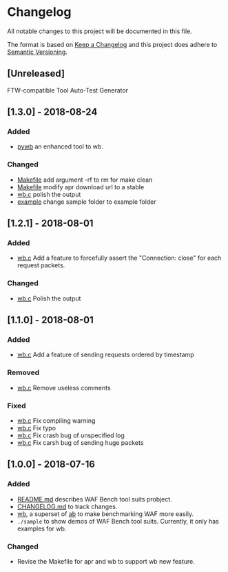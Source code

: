 # Changelog

All notable changes to this project will be documented in this file.

The format is based on [Keep a Changelog](http://keepachangelog.com/en/1.0.0/) and this project does adhere to [Semantic Versioning](http://semver.org/spec/v2.0.0.html).

## [Unreleased]
FTW-compatible Tool
Auto-Test Generator

## [1.3.0] - 2018-08-24
### Added
- [pywb](./pywb) an enhanced tool to wb.

### Changed
- [Makefile](./wb/Makefile) add argument -rf to rm for make clean
- [Makefile](./wb/apr/Makefile) modify apr download url to a stable
- [wb.c](./wb/wb.c) polish the output
- [example](./example) change sample folder to example folder


## [1.2.1] - 2018-08-01
### Added
- [wb.c](./wb/wb.c) Add a feature to forcefully assert the "Connection: close" for each request packets.

### Changed
- [wb.c](./wb/wb.c) Polish the output


## [1.1.0] - 2018-08-01
### Added
- [wb.c](./wb/wb.c) Add a feature of sending requests ordered by timestamp

### Removed
- [wb.c](./wb/wb.c) Remove useless comments

### Fixed
- [wb.c](./wb/wb.c) Fix compiling warning
- [wb.c](./wb/wb.c) Fix typo
- [wb.c](./wb/wb.c) Fix crash bug of unspecified log
- [wb.c](./wb/wb.c) Fix carsh bug of sending huge packets


## [1.0.0] - 2018-07-16
### Added
- [README.md](./README.md) describes WAF Bench tool suits probject.
- [CHANGELOG.md](./CHANGELOG.md) to track changes.
- [wb](./wb/README.md), a superset of [ab](https://github.com/CloudFundoo/ApacheBench-ab) to make benchmarking WAF more easily.
- `./sample` to show demos of WAF Bench tool suits. Currently, it only has examples for wb.

### Changed
- Revise the Makefile for apr and wb to support wb new feature.
